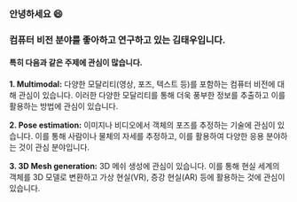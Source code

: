 ### 안녕하세요 😄
### 컴퓨터 비전 분야를 좋아하고 연구하고 있는 김태우입니다.

#### 특히 다음과 같은 주제에 관심이 많습니다. 

<b>1. Multimodal:</b> 다양한 모달리티(영상, 포즈, 텍스트 등)를 포함하는 컴퓨터 비전에 대해 관심이 있습니다. 이러한 다양한 모달리티를 통해 더욱 풍부한 정보를 추출하고 이를 활용하는 방법에 관심이 있습니다.
<br>

<b>2. Pose estimation:</b> 이미지나 비디오에서 객체의 포즈를 추정하는 기술에 관심이 있습니다. 이를 통해 사람이나 물체의 자세를 추정하고, 이를 활용하여 다양한 응용 분야하는 것이 관심 분야입니다.
<br>

<b>3. 3D Mesh generation:</b> 3D 메쉬 생성에 관심이 있습니다. 이를 통해 현실 세계의 객체를 3D 모델로 변환하고 가상 현실(VR), 증강 현실(AR) 등에 활용하는 것에 관심이 있습니다.
